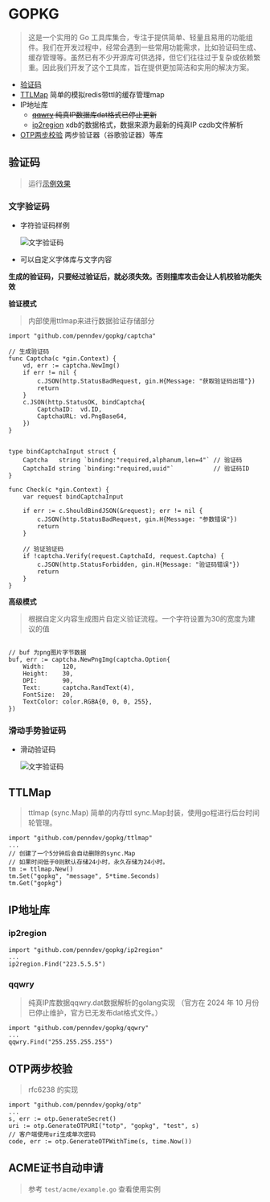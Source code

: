 # GOPKG

> 这是一个实用的 Go 工具库集合，专注于提供简单、轻量且易用的功能组件。我们在开发过程中，经常会遇到一些常用功能需求，比如验证码生成、缓存管理等。虽然已有不少开源库可供选择，但它们往往过于复杂或依赖繁重。因此我们开发了这个工具库，旨在提供更加简洁和实用的解决方案。

- [验证码](#验证码)
- [TTLMap](#TTLMap) 简单的模拟redis带ttl的缓存管理map
- IP地址库
	- ~~[qqwry](#qqwry) 纯真IP数据库dat格式已停止更新~~
	- [ip2region](#ip2region) xdb的数据格式，数据来源为最新的纯真IP czdb文件解析
- [OTP两步校验](#OTP两步校验) 两步验证器（谷歌验证器）等库


## 验证码 

> 运行[示例效果](https://github.com/penndev/gopkg/blob/main/test/captcha/main.go)

### 文字验证码

- 字符验证码样例

	![文字验证码](https://github.com/penndev/gopkg/tree/main/docs/captcha.png)


- 可以自定义字体库与文字内容

**生成的验证码，只要经过验证后，就必须失效。否则撞库攻击会让人机校验功能失效**

**验证模式**
> 内部使用ttlmap来进行数据验证存储部分

```golang
import "github.com/penndev/gopkg/captcha"

// 生成验证码
func Captcha(c *gin.Context) {
	vd, err := captcha.NewImg()
	if err != nil {
		c.JSON(http.StatusBadRequest, gin.H{Message: "获取验证码出错"})
		return
	}
	c.JSON(http.StatusOK, bindCaptcha{
		CaptchaID:  vd.ID,
		CaptchaURL: vd.PngBase64,
	})
}


type bindCaptchaInput struct {
	Captcha   string `binding:"required,alphanum,len=4"` // 验证码
	CaptchaId string `binding:"required,uuid"`           // 验证码ID
}

func Check(c *gin.Context) {
	var request bindCaptchaInput

	if err := c.ShouldBindJSON(&request); err != nil {
		c.JSON(http.StatusBadRequest, gin.H{Message: "参数错误"})
		return
	}

	// 验证验证码
	if !captcha.Verify(request.CaptchaId, request.Captcha) {
		c.JSON(http.StatusForbidden, gin.H{Message: "验证码错误"})
		return
	}
}

```

**高级模式** 

> 根据自定义内容生成图片自定义验证流程。一个字符设置为30的宽度为建议的值

```golang

// buf 为png图片字节数据
buf, err := captcha.NewPngImg(captcha.Option{
    Width:     120,
    Height:    30,
    DPI:       90,
    Text:      captcha.RandText(4),
    FontSize:  20,
    TextColor: color.RGBA{0, 0, 0, 255},
})

```

### 滑动手势验证码

- 滑动验证码

	![文字验证码](https://github.com/penndev/gopkg/tree/main/docs/captcha2.png)



## TTLMap
>ttlmap (sync.Map) 简单的内存ttl sync.Map封装，使用go程进行后台时间轮管理。

```golang
import "github.com/penndev/gopkg/ttlmap"
...
// 创建了一个5分钟后会自动删除的sync.Map
// 如果时间低于0则默认存储24小时，永久存储为24小时。
tm := ttlmap.New()
tm.Set("gopkg", "message", 5*time.Seconds)
tm.Get("gopkg")
```

## IP地址库

### ip2region

```golang
import "github.com/penndev/gopkg/ip2region"
...
ip2region.Find("223.5.5.5")
```


### qqwry
> 纯真IP库数据qqwry.dat数据解析的golang实现 （官方在 2024 年 10 月份已停止维护，官方已无发布dat格式文件。）

```golang
import "github.com/penndev/gopkg/qqwry"
...
qqwry.Find("255.255.255.255")
```

## OTP两步校验
> rfc6238 的实现

```golang
import "github.com/penndev/gopkg/otp"
...
s, err := otp.GenerateSecret()
uri := otp.GenerateOTPURI("totp", "gopkg", "test", s)
// 客户端使用uri生成单次密码
code, err := otp.GenerateOTPWithTime(s, time.Now())
```

## ACME证书自动申请

> 参考 `test/acme/example.go` 查看使用实例

